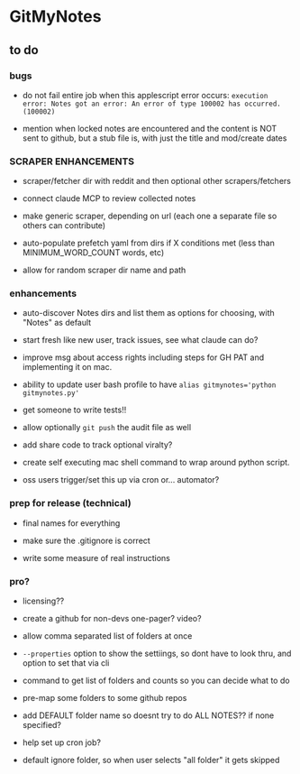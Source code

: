 # GitMyNotes

## to do

### bugs

* do not fail entire job when this applescript error occurs: `execution error: Notes got an error: An error of type 100002 has occurred. (100002)`

* mention when locked notes are encountered and the content is NOT sent to github, but a stub file is, with just the title and mod/create dates



### SCRAPER ENHANCEMENTS

* scraper/fetcher dir with reddit and then optional other scrapers/fetchers

* connect claude MCP to review collected notes

* make generic scraper, depending on url (each one a separate file so others can contribute)

* auto-populate prefetch yaml from dirs if X conditions met (less than MINIMUM_WORD_COUNT words, etc)

* allow for random scraper dir name and path






### enhancements

* auto-discover Notes dirs and list them as options for choosing, with "Notes" as default

* start fresh like new user, track issues, see what claude can do?

* improve msg about access rights including steps for GH PAT and implementing it on mac. 

* ability to update user bash profile to have `alias gitmynotes='python gitmynotes.py'`

* get someone to write tests!!

* allow optionally `git push` the audit file as well

* add share code to track optional viralty?

* create self executing mac shell command to wrap around python script. 

* oss users trigger/set this up via cron or... automator?


### prep for release (technical)

* final names for everything

* make sure the .gitignore is correct

* write some measure of real instructions


### pro?

* licensing??

* create a github for non-devs one-pager? video? 

* allow comma separated list of folders at once

* `--properties` option to show the settiings, so dont have to look thru, and option to set that via cli

* command to get list of folders and counts so you can decide what to do

* pre-map some folders to some github repos

* add DEFAULT folder name so doesnt try to do ALL NOTES?? if none specified?

* help set up cron job?

* default ignore folder, so when user selects "all folder" it gets skipped






